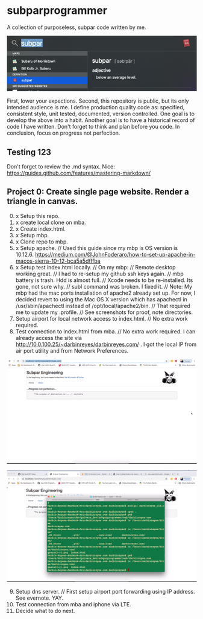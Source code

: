 # subparprogrammer
A collection of purposeless, subpar code written by me.

![screenshot 0](https://github.com/darbinreyes/subparprogrammer/blob/master/Screen%20Shot%202020-01-23%20at%2011.20.31%20AM.png)

First, lower your expections. 
Second, this repository is public, but its only intended audience is me.
I define production quality code as: specified, consistent style, unit tested, documented, version controlled.
One goal is to develop the above into a habit.
Another goal is to have a historical record of code I have written.
Don't forget to think and plan before you code.
In conclusion, focus on progress not perfection.

## Testing 123

Don't forget to review the .md syntax.
Nice: https://guides.github.com/features/mastering-markdown/

## Project 0: Create single page website. Render a triangle in canvas.

0. x Setup this repo.
1. x create local clone on mba.
2. x Create index.html.
3. x Setup mbp.
4. x Clone repo to mbp.
5. x Setup apache. // Used this guide since my mbp is OS version is 10.12.6. https://medium.com/@JohnFoderaro/how-to-set-up-apache-in-macos-sierra-10-12-bca5a5dfffba
6. x Setup test index.html locally.
// On my mbp:
// Remote desktop working great.
// I had to re-setup my github ssh keys again.
// mbp battery is trash. Hdd is almost full.
// Xcode needs to be re-installed. Its gone, not sure why.
// subl command was broken. I fixed it.
// Note: My mbp had the mac ports installation of apache2 already set up. For now, I decided revert to using the Mac OS X version which has apachectl in /usr/sbin/apachectl instead of /opt/local/apache2/bin.
// That required me to update my .profile.
// See screenshots for proof, note directories.
7. Setup airport for local network access to index.html. // No extra work required.
8. Test connection to index.html from mba. // No extra work required. I can already access the site via http://10.0.100.25/~darbinreyes/darbinreyes.com/ . I got the local IP from air port utility and from Network Preferences.

![screenshot 1](https://github.com/darbinreyes/subparprogrammer/blob/master/Screen%20Shot%202020-01-23%20at%205.55.06%20PM.png)

![screenshot 2](https://github.com/darbinreyes/subparprogrammer/blob/master/Screen%20Shot%202020-01-23%20at%205.57.21%20PM.png)

9. Setup dns server. // First setup airport port forwarding using IP address. See evernote. YAY.
10. Test connection from mba and iphone via LTE.
11. Decide what to do next. 

